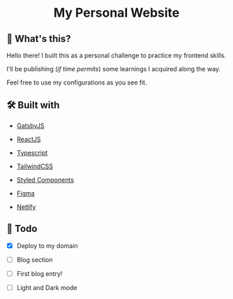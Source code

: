 <h1 align="center">
  My Personal Website
</h1>

## 📝 What's this?

Hello there! I built this as a personal challenge to practice my frontend skills.

I'll be publishing (_if time permits_) some learnings I acquired along the way.

Feel free to use my configurations as you see fit.

## 🛠️ Built with

- [GatsbyJS](gatsbyjs.org)

- [ReactJS](https://reactjs.org/)

- [Typescript](https://www.typescriptlang.org/)

- [TailwindCSS](tailwindcss.com)

- [Styled Components](https://styled-components.com)

- [Figma](https://www.figma.com)

- [Netlify](https://www.netlify.com/)

## 🚧 Todo

- [x] Deploy to my domain

- [ ] Blog section

- [ ] First blog entry!

- [ ] Light and Dark mode
